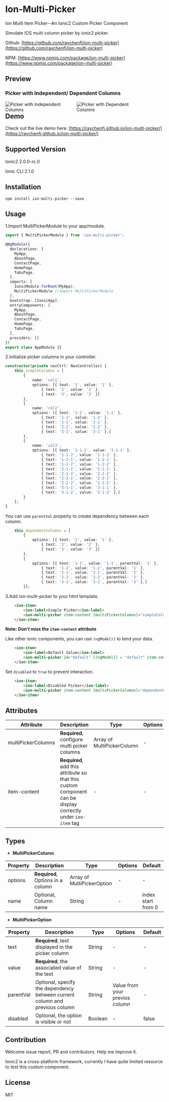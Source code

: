 <style>
.img-container {
	width:45%;
	float:left;
}
h2 {
	clear:both;
}
</style>

# Ion-Multi-Picker
Ion Multi Item Picker--An Ionic2 Custom Picker Component

Simulate IOS multi column picker by ionic2 picker.

Github: [https://github.com/raychenfj/ion-multi-picker](https://github.com/raychenfj/ion-multi-picker)

NPM: [https://www.npmjs.com/package/ion-multi-picker](https://www.npmjs.com/package/ion-multi-picker)

## Preview
### Picker with Independent/ Dependent Columns

<div class="img-container">
<img src="https://lh3.googleusercontent.com/35Sqi0SKzIBc3TaY9IHZhUmrxw55tufqUUwY061kCwk6S5wXFi0p107QrjjftoyG-9MxzGZ7QVPPDPVxd28x588baThkVwiZUtAOzySVCDC1tng9MSGwzWUDEgsNQXFvdo-6z7-y9yNutX79V4pC8KUe2Z-lxlUMfI6xrD3chRg0CWwV200CRqcmlk8PGdUJEoAdI9qNOWO9cgHLCcH9J6-27AeiGT9Ni1Vwx4RmN3ouj5v2mw02NxrQmQ2RLGJLtc18yGaVsxghUy03Yk153LEtz3htQjJp0gVhskPBdbtUQgNvBbyJmEpywvZkn8rDOIpu08M9sL-I6w7883lvMn-GuGoBVbznlqbov0WYONPHlj5VKgwKGjdcm32esTK3o3a1WeeIMpBcSJtFppcnQZZXqSiL9Erm8WMcs_x0G4e4jz8LBeidu4jCKSGpELMkWYwm-g055tcQSB2CdI-bdBXyxKwIDX5p5pCgL7LdNmZhNtr1Y3xqw-IfWm8JZkvHhdSoN4ln3aquv_zof6m-nX-xVUhjuufKv9fWYC5LInPN0dCqnLC0HyCIxIE6ZMZY2Nm6_L0e86US_sfmNlNgBzveBdzzpKNSaDpQwtliGvThoQ_X=w410-h659-no" alt="Picker with Independent Columns">
</div>

<div class="img-container">
<img src ="https://lh3.googleusercontent.com/sjiUk4ykFHsjw3kCTSabuycGFAcqrRJtbcw-2ywSllA8CMdPaQ5xMUWxG7LgJRz3DV26fjPMlNzCZWQx0OeN7IVKQnQQ6R56nsP6ws31aIegasPtfNmWpV444Y46NmAEeDpp7iUNrJsog4CbcriH9l6vccvUDo13aACKfeQj-fuV01cfT5p5XZbCKuQnYO3tTUM5QkmoYY4yy0gXVet8I3AypYEm89GmIWAuAodK3tegtVE9E-paVb4nf2Zf4MGl1eeAcv-h5vOS5m1MBjve5jZysLLG67RuUdcyTpO8mFXiPeopVtFnPH2lXhdZ-Bfz20mKx0lQ-dZ-f3F5fqyip7WmiV6PB8KQKeogVrOB44BWg58HGVehMa4ym4f7QMVWXd2_gceREvx9efuWZkQ8S13w0Rsd8PYbO7h6rb2ES4YdXo5PMTg9uaCiZEO0mfg9lIYaqGofX4xyXCCczKs43zXpmLoCpjO9WWPSyj7B2YMqHSutKB_8y8qNXYDPOGdhbWRO69MlC2DCeJTqFpO_MRUhH4r_bWN0rhnZaTV8han5UZ6_Lw3bhpABy8Ucvq5fvaa_yE06zdAXfcR5meMCWcH7Mw__lPvjkvIdTXwsU7CqGshg=w410-h659-no" alt="Picker with Dependent Columns">
</div>

## Demo
Check out the live demo here: [https://raychenfj.github.io/ion-multi-picker/](https://raychenfj.github.io/ion-multi-picker/)

## Supported Version

Ionic2 2.0.0-rc.0

Ionic CLI 2.1.0


## Installation
```
npm install ion-multi-picker --save
```

## Usage
1.Import MultiPickerModule to your app/module.
```Typescript
import { MultiPickerModule } from 'ion-multi-picker';

@NgModule({
  declarations: [
    MyApp,
    AboutPage,
    ContactPage,
    HomePage,
    TabsPage,
  ],
  imports: [
    IonicModule.forRoot(MyApp),
    MultiPickerModule //Import MultiPickerModule
  ],
  bootstrap: [IonicApp],
  entryComponents: [
    MyApp,
    AboutPage,
    ContactPage,
    HomePage,
    TabsPage,
  ],
  providers: []
})
export class AppModule {}
```
2.Initialize picker columns in your controller.
```typescript
constructor(private navCtrl: NavController) {
	this.simpleColumns = [
		{
			name: 'col1',
			options: [{ text: '1', value: '1' },
				{ text: '2', value: '2' },
				{ text: '3', value: '3' }]
		},
		{
			name: 'col2',
			options: [{ text: '1-1', value: '1-1' },
				{ text: '1-2', value: '1-2' },
				{ text: '2-1', value: '2-1' },
				{ text: '2-2', value: '2-2' },
				{ text: '3-1', value: '3-1' },]
		},
		{
			name: 'col3',
			options: [{ text: '1-1-1', value: '1-1-1' },
				{ text: '1-1-2', value: '1-1-2' },
				{ text: '1-2-1', value: '1-2-1' },
				{ text: '1-2-2', value: '1-2-2' },
				{ text: '2-1-1', value: '2-1-1' },
				{ text: '2-1-2', value: '2-1-2' },
				{ text: '2-2-1', value: '2-2-1' },
				{ text: '2-2-2', value: '2-2-2' },
				{ text: '3-1-1', value: '3-1-1' },
				{ text: '3-1-2', value: '3-1-2' },]
		}
	];
}
```
You can use `parentVal` property to create dependency between each column.
```typescript
	this.dependentColumns = [
		{
			options: [{ text: '1', value: '1' },
				{ text: '2', value: '2' },
				{ text: '3', value: '3' }]
		},
		{
			options: [{ text: '1-1', value: '1-1', parentVal: '1' },
				{ text: '1-2', value: '1-2', parentVal: '1' },
				{ text: '2-1', value: '2-1', parentVal: '2' },
				{ text: '2-2', value: '2-2', parentVal: '2' },
				{ text: '3-1', value: '3-1', parentVal: '3' },]
		}];
```
3.Add ion-multi-picker to your html template. 

```html
    <ion-item>
        <ion-label>Simple Picker</ion-label>
        <ion-multi-picker item-content [multiPickerColumns]="simpleColumns"></ion-multi-picker>
    </ion-item>
```
**Note: Don't miss the `item-content` attribute**

Like other ionic components, you can use `(ngModel)]` to bind your data.

```html
	<ion-item>
        <ion-label>Default Value</ion-label>
        <ion-multi-picker id="default" [(ngModel)] = "default" item-content [multiPickerColumns]="dependentColumns"></ion-multi-picker>
    </ion-item>
```

Set `disabled` to `true` to prevent interaction.

```html
    <ion-item>
        <ion-label>Disabled Picker</ion-label>
        <ion-multi-picker item-content [multiPickerColumns]="dependentColumns" [disabled]="true"></ion-multi-picker>
    </ion-item>
```


## Attributes
| Attribute | Description | Type | Options | Default|
|-----------|-------------|------|---------|--------|
|multiPickerColumns| **Required**, configure multi picker columns | Array of  MultiPickerColumn| - | - |
|item-content|**Required**, add this attribute so that this custom component can be display correctly under `ion-item` tag| - | - | - |

## Types

* **MultiPickerColumn**

| Property | Description | Type | Options | Default|
|-----------|-------------|------|---------|--------|
|options| **Required**, Options in a column | Array of MultiPickerOption | - | - |
|name| Optional, Column name | String | - | index start from 0 |

* **MultiPickerOption**

| Property | Description | Type | Options | Default|
|-----------|-------------|------|---------|--------|
|text| **Required**, text displayed in the picker column|String|-|-|
|value|**Required**, the associated value of the text|String|-|-|
|parentVal|Optional, specify the dependency between current column and previous column|String|Value from your previos column|-|
|disabled|Optional, the option is visible or not| Boolean|-| false|


## Contribution

Welcome issue report, PR and contributors. Help me improve it.

Ionic2 is a cross-platform framework, 
currently I have quite limited resource to test this custom component.

## License
MIT
